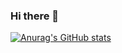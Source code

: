 ### Hi there 👋
[![Anurag's GitHub stats](https://github-readme-stats.vercel.app/api?username=Monggle88&show_icons=true&theme=radical)](https://github.com/anuraghazra/github-readme-stats)


<!--
**Monggle88/Monggle88** is a ✨ _special_ ✨ repository because its `README.md` (this file) appears on your GitHub profile.

Here are some ideas to get you started:

- 🔭 I’m currently working on ...
- 🌱 I’m currently learning ...
- 👯 I’m looking to collaborate on ...
- 🤔 I’m looking for help with ...
- 💬 Ask me about ...
- 📫 How to reach me: ...
- 😄 Pronouns: ...
- ⚡ Fun fact: ...
-->

